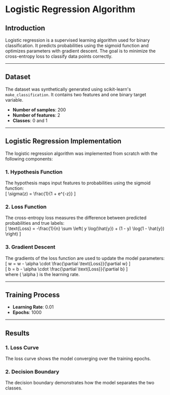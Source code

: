 # Logistic Regression Algorithm

## Introduction
Logistic regression is a supervised learning algorithm used for binary classification. It predicts probabilities using the sigmoid function and optimizes parameters with gradient descent. The goal is to minimize the cross-entropy loss to classify data points correctly.

---

## Dataset
The dataset was synthetically generated using scikit-learn's `make_classification`. It contains two features and one binary target variable.

- **Number of samples**: 200  
- **Number of features**: 2  
- **Classes**: 0 and 1  

---

## Logistic Regression Implementation
The logistic regression algorithm was implemented from scratch with the following components:

### 1. Hypothesis Function
The hypothesis maps input features to probabilities using the sigmoid function:  
\[ \sigma(z) = \frac{1}{1 + e^{-z}} \]

### 2. Loss Function
The cross-entropy loss measures the difference between predicted probabilities and true labels:  
\[ \text{Loss} = -\frac{1}{n} \sum \left( y \log(\hat{y}) + (1 - y) \log(1 - \hat{y}) \right) \]

### 3. Gradient Descent
The gradients of the loss function are used to update the model parameters:  
\[ w = w - \alpha \cdot \frac{\partial \text{Loss}}{\partial w} \]  
\[ b = b - \alpha \cdot \frac{\partial \text{Loss}}{\partial b} \]  
where \( \alpha \) is the learning rate.

---

## Training Process
- **Learning Rate**: 0.01  
- **Epochs**: 1000  


---

## Results
### 1. Loss Curve
The loss curve shows the model converging over the training epochs.

### 2. Decision Boundary
The decision boundary demonstrates how the model separates the two classes.


